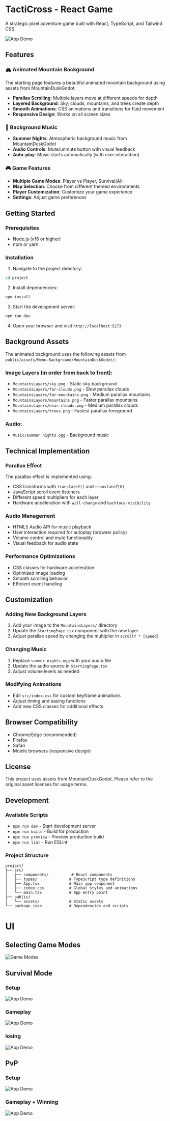 # TactiCross - React Game

A strategic pixel adventure game built with React, TypeScript, and Tailwind CSS.

![App Demo](demos/TactiCross_demo_1.gif)

## Features

### 🏔️ Animated Mountain Background
The starting page features a beautiful animated mountain background using assets from MountainDuskGodot:

- **Parallax Scrolling**: Multiple layers move at different speeds for depth
- **Layered Background**: Sky, clouds, mountains, and trees create depth
- **Smooth Animations**: CSS animations and transitions for fluid movement
- **Responsive Design**: Works on all screen sizes

### 🎵 Background Music
- **Summer Nights**: Atmospheric background music from MountainDuskGodot
- **Audio Controls**: Mute/unmute button with visual feedback
- **Auto-play**: Music starts automatically (with user interaction)

### 🎮 Game Features
- **Multiple Game Modes**: Player vs Player, Survival(Ai)
- **Map Selection**: Choose from different themed environments
- **Player Customization**: Customize your game experience
- **Settings**: Adjust game preferences

## Getting Started

### Prerequisites
- Node.js (v16 or higher)
- npm or yarn

### Installation

1. Navigate to the project directory:
```bash
cd project
```

2. Install dependencies:
```bash
npm install
```

3. Start the development server:
```bash
npm run dev
```

4. Open your browser and visit `http://localhost:5173`

## Background Assets

The animated background uses the following assets from `public/assets/Menu-Background/MountainDuskGodot/`:

### Image Layers (in order from back to front):
- `MountainsLayers/sky.png` - Static sky background
- `MountainsLayers/far-clouds.png` - Slow parallax clouds
- `MountainsLayers/far-mountains.png` - Medium parallax mountains
- `MountainsLayers/mountains.png` - Faster parallax mountains
- `MountainsLayers/near-clouds.png` - Medium parallax clouds
- `MountainsLayers/trees.png` - Fastest parallax foreground

### Audio:
- `Music/summer nights.ogg` - Background music

## Technical Implementation

### Parallax Effect
The parallax effect is implemented using:
- CSS transforms with `translateY()` and `translateZ(0)`
- JavaScript scroll event listeners
- Different speed multipliers for each layer
- Hardware acceleration with `will-change` and `backface-visibility`

### Audio Management
- HTML5 Audio API for music playback
- User interaction required for autoplay (browser policy)
- Volume control and mute functionality
- Visual feedback for audio state

### Performance Optimizations
- CSS classes for hardware acceleration
- Optimized image loading
- Smooth scrolling behavior
- Efficient event handling

## Customization

### Adding New Background Layers
1. Add your image to the `MountainsLayers/` directory
2. Update the `StartingPage.tsx` component with the new layer
3. Adjust parallax speed by changing the multiplier in `scrollY * [speed]`

### Changing Music
1. Replace `summer nights.ogg` with your audio file
2. Update the audio source in `StartingPage.tsx`
3. Adjust volume levels as needed

### Modifying Animations
- Edit `src/index.css` for custom keyframe animations
- Adjust timing and easing functions
- Add new CSS classes for additional effects

## Browser Compatibility

- Chrome/Edge (recommended)
- Firefox
- Safari
- Mobile browsers (responsive design)

## License

This project uses assets from MountainDuskGodot. Please refer to the original asset licenses for usage terms.

## Development

### Available Scripts
- `npm run dev` - Start development server
- `npm run build` - Build for production
- `npm run preview` - Preview production build
- `npm run lint` - Run ESLint

### Project Structure
```
project/
├── src/
│   ├── components/          # React components
│   ├── types/              # TypeScript type definitions
│   ├── App.tsx             # Main app component
│   ├── index.css           # Global styles and animations
│   └── main.tsx            # App entry point
├── public/
│   └── assets/             # Static assets
└── package.json            # Dependencies and scripts
```
# UI
## Selecting Game Modes 
![Game Modes](demos/TactiCross_demo_2.gif)

## Survival Mode
### Setup
![App Demo](demos/TactiCross_demo_3.gif)
### Gameplay
![App Demo](demos/TactiCross_demo_4.gif)
### losing
![App Demo](demos/TactiCross_demo_5.gif)

## PvP
### Setup
![App Demo](demos/TactiCross_demo_6.gif)
### Gameplay + Winning
![App Demo](demos/TactiCross_demo_7.gif)
